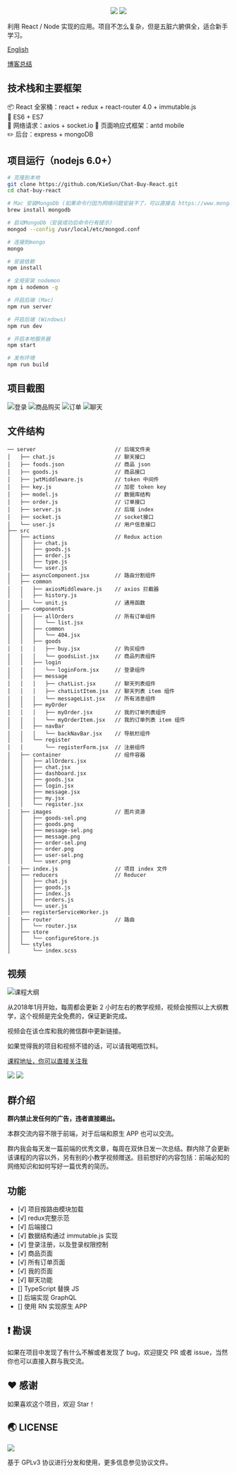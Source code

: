 <p align="center">
<img src="https://img.shields.io/badge/Language-%20JavaScript%20-f9e229.svg">
<a href="https://github.com/halfrost/vue-objccn/blob/master/LICENSE"><img src="https://img.shields.io/badge/license-GPL-blue.svg"></a>
</p>

利用 React / Node 实现的应用。项目不怎么复杂，但是五脏六腑俱全，适合新手学习。

[English](https://github.com/KieSun/Chat-Buy-React/blob/master/README-EN.md)

[博客总结](https://juejin.im/post/5a490d8051882511793e8a5f)


## 技术栈和主要框架

📦 React 全家桶：react + redux + react-router 4.0 + immutable.js  
📌 ES6 + ES7     
📡 网络请求：axios + socket.io
🎈 页面响应式框架：antd mobile  
✏️ 后台：express + mongoDB

## 项目运行（nodejs 6.0+）
``` bash
# 克隆到本地
git clone https://github.com/KieSun/Chat-Buy-React.git
cd chat-buy-react

# Mac 安装MongoDb (如果命令行因为网络问题安装不了，可以直接去 https://www.mongodb.com/download-center#community 下载
brew install mongodb

# 启动MongoDb（安装成功后命令行有提示）
mongod --config /usr/local/etc/mongod.conf

# 连接到mongo
mongo

# 安装依赖
npm install

# 全局安装 nodemon 
npm i nodemon -g

# 开启后端 (Mac)
npm run server

# 开启后端 (Windows)
npm run dev

# 开启本地服务器
npm start

# 发布环境
npm run build
```

## 项目截图

![登录](https://user-gold-cdn.xitu.io/2017/12/31/160ab0250a8841d5?w=378&h=667&f=gif&s=32928)
![商品购买](https://user-gold-cdn.xitu.io/2017/12/31/160ab0246b51bfef?w=378&h=667&f=gif&s=31759)
![订单](https://user-gold-cdn.xitu.io/2017/12/31/160ab02588408b53?w=378&h=667&f=gif&s=207506)
![聊天](https://user-gold-cdn.xitu.io/2017/12/31/160ab023c8e6a9d7?w=378&h=667&f=gif&s=67204)

## 文件结构

```
── server                         // 后端文件夹
│   ├── chat.js                   // 聊天接口
│   ├── foods.json                // 商品 json
│   ├── goods.js                  // 商品接口
│   ├── jwtMiddleware.js          // token 中间件
│   ├── key.js                    // 加密 token key
│   ├── model.js                  // 数据库结构
│   ├── order.js                  // 订单接口
│   ├── server.js                 // 后端 index
│   ├── socket.js                 // socket接口
│   └── user.js                   // 用户信息接口
├── src
│   ├── actions                   // Redux action
│   │   ├── chat.js
│   │   ├── goods.js
│   │   ├── order.js
│   │   ├── type.js
│   │   └── user.js
│   ├── asyncComponent.jsx        // 路由分割组件
│   ├── common
│   │   ├── axiosMiddleware.js    // axios 拦截器
│   │   ├── history.js            
│   │   └── unit.js               // 通用函数
│   ├── components
│   │   ├── allOrders             // 所有订单组件
│   │   │   └── list.jsx
│   │   ├── common
│   │   │   └── 404.jsx
│   │   ├── goods
│   │   │   ├── buy.jsx           // 购买组件
│   │   │   └── goodsList.jsx     // 商品列表组件
│   │   ├── login
│   │   │   └── loginForm.jsx     // 登录组件
│   │   ├── message
│   │   │   ├── chatList.jsx      // 聊天列表组件
│   │   │   ├── chatListItem.jsx  // 聊天列表 item 组件
│   │   │   └── messageList.jsx   // 所有消息组件
│   │   ├── myOrder
│   │   │   ├── myOrder.jsx       // 我的订单列表组件
│   │   │   └── myOrderItem.jsx   // 我的订单列表 item 组件
│   │   ├── navBar
│   │   │   └── backNavBar.jsx    // 导航栏组件
│   │   └── register
│   │       └── registerForm.jsx  // 注册组件
│   ├── container                 // 组件容器
│   │   ├── allOrders.jsx
│   │   ├── chat.jsx
│   │   ├── dashboard.jsx
│   │   ├── goods.jsx
│   │   ├── login.jsx
│   │   ├── message.jsx
│   │   ├── my.jsx
│   │   └── register.jsx
│   ├── images                    // 图片资源
│   │   ├── goods-sel.png
│   │   ├── goods.png
│   │   ├── message-sel.png
│   │   ├── message.png
│   │   ├── order-sel.png
│   │   ├── order.png
│   │   ├── user-sel.png
│   │   └── user.png
│   ├── index.js                  // 项目 index 文件
│   ├── reducers                  // Reducer
│   │   ├── chat.js
│   │   ├── goods.js
│   │   ├── index.js
│   │   ├── orders.js
│   │   └── user.js
│   ├── registerServiceWorker.js
│   ├── router                    // 路由
│   │   └── router.jsx
│   ├── store
│   │   └── configureStore.js
│   └── styles
│       └── index.scss
```

## 视频

![课程大纲](https://user-gold-cdn.xitu.io/2017/12/31/160ab7a0feddd5c7?w=925&h=648&f=png&s=184587)

从2018年1月开始，每周都会更新 2 小时左右的教学视频，视频会按照以上大纲教学，这个视频是完全免费的，保证更新完成。

视频会在该仓库和我的微信群中更新链接。

如果觉得我的项目和视频不错的话，可以请我喝瓶饮料。

[课程地址，你可以直接关注我](https://www.bilibili.com/video/av17908190/)

![](https://user-gold-cdn.xitu.io/2018/1/8/160d539b489635ce?imageView2/0/w/1280/h/960/format/webp/ignore-error/1)
![](https://user-gold-cdn.xitu.io/2018/1/4/160bf4d185fcff79?w=320&h=480&f=jpeg&s=33707)

## 群介绍

**群内禁止发任何的广告，违者直接踢出。**

本群交流内容不限于前端，对于后端和原生 APP 也可以交流。

群内我会每天发一篇前端的优秀文章，每周在双休日发一次总结。群内除了会更新该课程的内容以外，另有别的小教学视频赠送。目前想好的内容包括：前端必知的网络知识和如何写好一篇优秀的简历。

## 功能

- [√] 项目按路由模块加载
- [√] redux完整示范
- [√] 后端接口
- [√] 数据结构通过 immutable.js 实现
- [√] 登录注册，以及登录权限控制
- [√] 商品页面
- [√] 所有订单页面
- [√] 我的页面
- [√] 聊天功能
- [] TypeScript 替换 JS
- [] 后端实现 GraphQL
- [] 使用 RN 实现原生 APP

## ❗️ 勘误

如果在项目中发现了有什么不解或者发现了 bug，欢迎提交 PR 或者 issue，当然你也可以直接入群与我交流。

## ♥️ 感谢

如果喜欢这个项目，欢迎 Star！

## 🌏 LICENSE

![](https://www.gnu.org/graphics/gplv3-127x51.png)

基于 GPLv3 协议进行分发和使用，更多信息参见协议文件。
